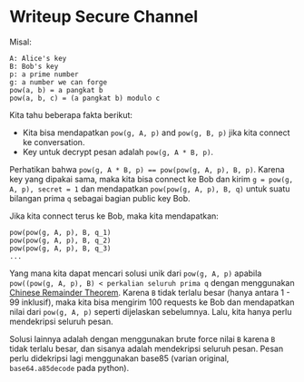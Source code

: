 # Writeup Secure Channel
Misal:
```
A: Alice's key
B: Bob's key
p: a prime number
g: a number we can forge
pow(a, b) = a pangkat b
pow(a, b, c) = (a pangkat b) modulo c
```

Kita tahu beberapa fakta berikut:
- Kita bisa mendapatkan `pow(g, A, p)` and `pow(g, B, p)` jika kita connect ke conversation.
- Key untuk decrypt pesan adalah `pow(g, A * B, p)`.

Perhatikan bahwa `pow(g, A * B, p) == pow(pow(g, A, p), B, p)`. Karena key yang dipakai sama, maka kita bisa connect ke Bob dan kirim `g = pow(g, A, p), secret = 1` dan mendapatkan `pow(pow(g, A, p), B, q)` untuk suatu bilangan prima `q` sebagai bagian public key Bob.

Jika kita connect terus ke Bob, maka kita mendapatkan:
```
pow(pow(g, A, p), B, q_1)
pow(pow(g, A, p), B, q_2)
pow(pow(g, A, p), B, q_3)
...
```
Yang mana kita dapat mencari solusi unik dari `pow(g, A, p)` apabila `pow((pow(g, A, p), B) < perkalian seluruh prima q` dengan menggunakan [Chinese Remainder Theorem](https://en.wikipedia.org/wiki/Chinese_remainder_theorem). Karena `B` tidak terlalu besar (hanya antara 1 - 99 inklusif), maka kita bisa mengirim 100 requests ke Bob dan mendapatkan nilai dari `pow(g, A, p)` seperti dijelaskan sebelumnya. Lalu, kita hanya perlu mendekripsi seluruh pesan.

Solusi lainnya adalah dengan menggunakan brute force nilai `B` karena `B` tidak terlalu besar, dan sisanya adalah mendekripsi seluruh pesan. Pesan perlu didekripsi lagi menggunakan base85 (varian original, `base64.a85decode` pada python).